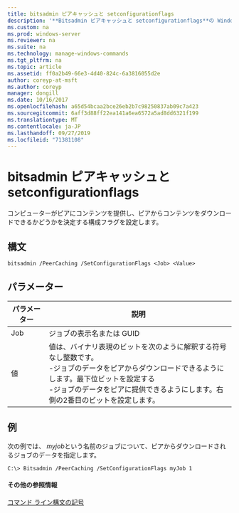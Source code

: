 ```yaml
---
title: bitsadmin ピアキャッシュと setconfigurationflags
description: '**Bitsadmin ピアキャッシュと setconfigurationflags**の Windows コマンドのトピック-コンピューターがピアにコンテンツを提供し、ピアからコンテンツをダウンロードできるかどうかを決定する構成フラグを設定します。'
ms.custom: na
ms.prod: windows-server
ms.reviewer: na
ms.suite: na
ms.technology: manage-windows-commands
ms.tgt_pltfrm: na
ms.topic: article
ms.assetid: ff0a2b49-66e3-4d40-824c-6a3816055d2e
author: coreyp-at-msft
ms.author: coreyp
manager: dongill
ms.date: 10/16/2017
ms.openlocfilehash: a65d54bcaa2bce26eb2b7c98250837ab09c7a423
ms.sourcegitcommit: 6aff3d88ff22ea141a6ea6572a5ad8dd6321f199
ms.translationtype: MT
ms.contentlocale: ja-JP
ms.lasthandoff: 09/27/2019
ms.locfileid: "71381108"
---
```

# <a name="bitsadmin-peercaching-and-setconfigurationflags"></a>bitsadmin ピアキャッシュと setconfigurationflags



コンピューターがピアにコンテンツを提供し、ピアからコンテンツをダウンロードできるかどうかを決定する構成フラグを設定します。

## <a name="syntax"></a>構文

```
bitsadmin /PeerCaching /SetConfigurationFlags <Job> <Value>
```

## <a name="parameters"></a>パラメーター

|パラメーター|説明|
|---------|-----------|
|Job|ジョブの表示名または GUID|
|値|値は、バイナリ表現のビットを次のように解釈する符号なし整数です。</br>-ジョブのデータをピアからダウンロードできるようにします。最下位ビットを設定する</br>-ジョブのデータをピアに提供できるようにします。右側の2番目のビットを設定します。|

## <a name="BKMK_examples"></a>例

次の例では、 *myjob*という名前のジョブについて、ピアからダウンロードされるジョブのデータを指定します。
```
C:\> Bitsadmin /PeerCaching /SetConfigurationFlags myJob 1
```

#### <a name="additional-references"></a>その他の参照情報

[コマンド ライン構文の記号](command-line-syntax-key.md)